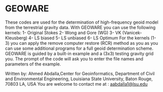 # GEOWARE
These codes are used for the determination of high-frequency geoid model from the terrestrial gravity data. 
With GEOWARE you can use the following kernels:
 1- Original Stokes
 2- Wong and Gore (WG)
 3- VK (Vanicek-Kleusberg)
 4- LS biased
 5- LS unbiased
 6- LS Optimum
For the kernels (1-3) you can apply the remove computer restore (RCR) method as you as you can use some additional programs for a full geoid determination scheme. 
GEOWARE is guided by a built-in example and a (3x3) testing gravity grid you. The prompt of the code will ask you to enter the file names and parameters of the example. 

Written by: Ahmed Abdalla,Center for Geoinformatics, Department of Civil and Environmental Engineering, Louisiana State University, Baton Rouge, 70803 LA, USA
You are welcome to contact me at : aabdalla1@lsu.edu

